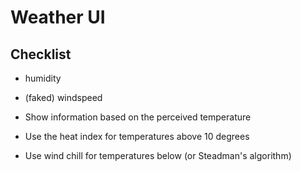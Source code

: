 # Weather UI

## Checklist

- humidity
- (faked) windspeed

- Show information based on the perceived temperature
- Use the heat index for temperatures above 10 degrees
- Use wind chill for temperatures below (or Steadman's algorithm)
